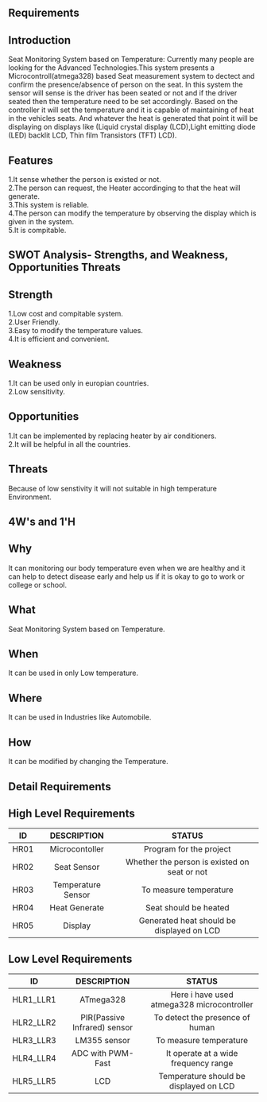 ## Requirements
## Introduction
  Seat Monitoring System based on Temperature:
      Currently many people are looking for the  Advanced Technologies.This system presents a Microcontroll(atmega328) based Seat measurement system to dectect and confirm the presence/absence of person on the seat. In this system the sensor will sense is the driver has been seated or not and if the driver seated then the temperature need to be set accordingly. Based on the controller it will set the temperature and it is capable of maintaining of heat in the vehicles seats. And whatever the heat is generated that point it will be displaying on displays like (Liquid crystal display (LCD),Light emitting diode (LED) backlit LCD, Thin film Transistors (TFT) LCD).

## Features
1.It sense whether the person is existed or not.   
2.The person can request, the Heater accordinging to that the heat will generate.  
3.This system is reliable.  
4.The person can modify the temperature by observing the display which is given in the system.  
5.It is compitable.   

 ## SWOT Analysis- Strengths, and Weakness, Opportunities Threats
 ## Strength
 1.Low cost and compitable system.  
 2.User Friendly.   
 3.Easy to modify the temperature values.   
 4.It is efficient and convenient.   

 ## Weakness
 1.It can be used only in europian countries.   
 2.Low sensitivity.  

## Opportunities
1.It can be implemented by replacing heater by air conditioners.  
2.It will be helpful in all the countries.   

## Threats
Because of low senstivity it will not suitable in high temperature Environment.   

## 4W's and 1'H
## Why
It can monitoring our body temperature even when we are healthy and it can help to detect disease early and help us if it is okay to go to work or college or school.   

## What
Seat Monitoring System based on Temperature.

## When
It can be used in only Low temperature.

## Where  
It can be used in Industries like Automobile.

## How
It can be modified by changing the Temperature.

## Detail Requirements
## High Level Requirements
| ID | DESCRIPTION | STATUS |
| :--: | :---: | :----: | 
| HR01 | Microcontoller | Program for the project |
| HR02 | Seat Sensor | Whether the person is existed on seat or not |
| HR03 | Temperature Sensor | To measure temperature |
| HR04 | Heat Generate | Seat should be heated |
| HR05 | Display | Generated heat should be displayed on LCD |

## Low Level Requirements
| ID | DESCRIPTION | STATUS |
| :--: | :---: | :----: |
| HLR1_LLR1 | ATmega328 | Here i have used atmega328 microcontroller |
| HLR2_LLR2 | PIR(Passive Infrared) sensor | To detect the presence of human |
| HLR3_LLR3 | LM355 sensor | To measure temperature |
| HLR4_LLR4 | ADC with PWM-Fast | It operate at a wide frequency range |
| HLR5_LLR5 | LCD | Temperature should be displayed on LCD |
